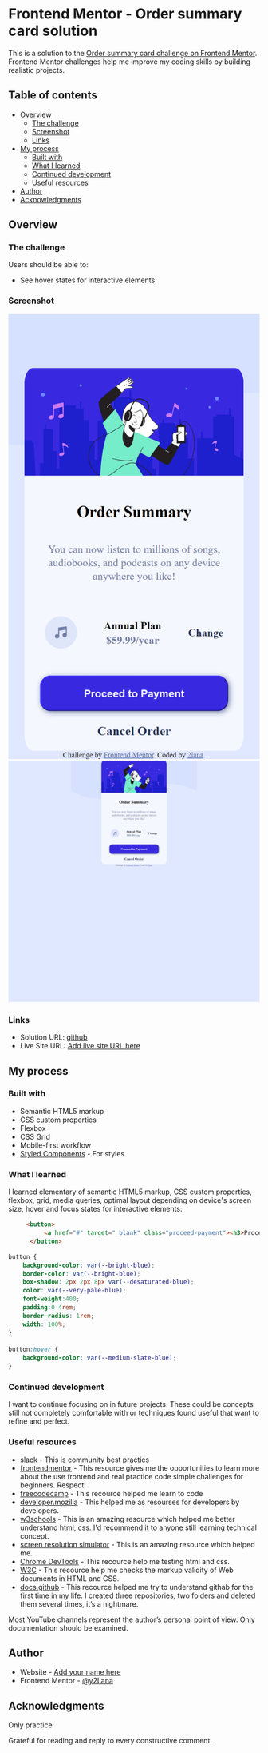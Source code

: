 # Frontend Mentor - Order summary card solution

This is a solution to the [Order summary card challenge on Frontend Mentor](https://www.frontendmentor.io/challenges/order-summary-component-QlPmajDUj). Frontend Mentor challenges help me improve my coding skills by building realistic projects. 

## Table of contents

- [Overview](#overview)
  - [The challenge](#the-challenge)
  - [Screenshot](#screenshot)
  - [Links](#links)
- [My process](#my-process)
  - [Built with](#built-with)
  - [What I learned](#what-i-learned)
  - [Continued development](#continued-development)
  - [Useful resources](#useful-resources)
- [Author](#author)
- [Acknowledgments](#acknowledgments)

## Overview

### The challenge

Users should be able to:

- See hover states for interactive elements

### Screenshot

![](order-screenshot-mob.png)
![](order-screenshot-desk.png)


### Links

- Solution URL: [github](https://github.com/2lana/order-summary-component)
- Live Site URL: [Add live site URL here](https://your-live-site-url.com)

## My process

### Built with

- Semantic HTML5 markup
- CSS custom properties
- Flexbox
- CSS Grid
- Mobile-first workflow
- [Styled Components](https://styled-components.com/) - For styles


### What I learned

I learned elementary of semantic HTML5 markup, CSS custom properties, flexbox, grid, media queries, optimal layout depending on device's screen size, hover and focus states for interactive elements:

```html
     <button>
          <a href="#" target="_blank" class="proceed-payment"><h3>Proceed to Payment</h3></a>
      </button>
```
```css
button {
    background-color: var(--bright-blue); 
    border-color: var(--bright-blue);
    box-shadow: 2px 2px 8px var(--desaturated-blue);
    color: var(--very-pale-blue);
    font-weight:400; 
    padding:0 4rem; 
    border-radius: 1rem;
    width: 100%;
}

button:hover {
    background-color: var(--medium-slate-blue);
}
```

### Continued development

I want to continue focusing on in future projects. These could be concepts still not completely comfortable with or techniques  found useful that  want to refine and perfect.


### Useful resources

- [slack](https://app.slack.com/) - This is community best practics
- [frontendmentor](https://www.frontendmentor.io/) - This resource gives me the opportunities to learn more about the use frontend and real practice code simple challenges for beginners. Respect!
- [freecodecamp](https://www.freecodecamp.org/) - This recource helped me learn to code
- [developer.mozilla](https://developer.mozilla.org) - This helped me as resourses for developers by developers.
- [w3schools](https://www.w3schools.com/) - This is an amazing resource which helped me better understand html, css. I'd recommend it to anyone still learning technical concept.
- [screen resolution simulator](https://searchenginereports.net/screen-resolution-simulator) - This is an amazing resource which helped me. 
- [Chrome DevTools](https://developer.chrome.com/docs/devtools/console/) - This recource help me testing html and css.
- [W3C](https://validator.w3.org/) - This recource help me checks the markup validity of Web documents in HTML and CSS.
- [docs.github](https://docs.github.com/en/get-started) - This recource helped me try to understand githab for the first time in my life. I created three repositories, two folders and deleted them several times, it’s a nightmare.

Most YouTube channels represent the author’s personal point of view. Only documentation should be examined.

## Author

- Website - [Add your name here](https://www.your-site.com)
- Frontend Mentor - [@y2Lana](https://www.frontendmentor.io/profile/2lana)


## Acknowledgments

Only practice

Grateful for reading and reply to every constructive comment.
